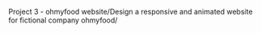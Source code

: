 Project 3 - ohmyfood website/Design a responsive and animated website for fictional company ohmyfood/